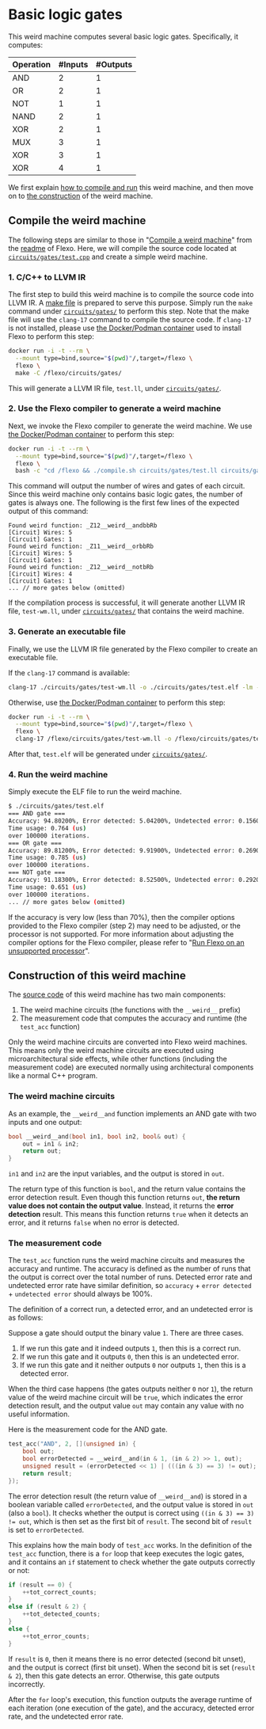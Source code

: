 # Basic logic gates

This weird machine computes several basic logic gates. Specifically, it computes:

| Operation | #Inputs | #Outputs |
| --------- | ------- | -------- |
| AND  | 2 | 1 |
| OR   | 2 | 1 |
| NOT  | 1 | 1 |
| NAND | 2 | 1 |
| XOR  | 2 | 1 |
| MUX  | 3 | 1 |
| XOR  | 3 | 1 |
| XOR  | 4 | 1 |

We first explain [how to compile and run](#compile-the-weird-machine) this weird machine, and then move on to [the construction](#construction-of-this-weird-machine) of the weird machine.

## Compile the weird machine

The following steps are similar to those in "[Compile a weird machine](../../README.md#compile-a-weird-machine)" from the [readme](../../README.md) of Flexo.
Here, we will compile the source code located at [`circuits/gates/test.cpp`](./circuits/gates/test.cpp) and create a simple weird machine.

### 1. C/C++ to LLVM IR

The first step to build this weird machine is to compile the source code into LLVM IR.
A [make file](./circuits/gates/Makefile) is prepared to serve this purpose.
Simply run the `make` command under [`circuits/gates/`](./circuits/gates/) to perform this step.
Note that the make file will use the `clang-17` command to compile the source code.
If `clang-17` is not installed, please use [the Docker/Podman container](#install-the-flexo-compiler) used to install Flexo to perform this step:

```sh
docker run -i -t --rm \
  --mount type=bind,source="$(pwd)"/,target=/flexo \
  flexo \
  make -C /flexo/circuits/gates/
```

This will generate a LLVM IR file, `test.ll`, under [`circuits/gates/`](./circuits/gates/).

### 2. Use the Flexo compiler to generate a weird machine

Next, we invoke the Flexo compiler to generate the weird machine.
We use [the Docker/Podman container](#install-the-flexo-compiler) to perform this step:

```sh
docker run -i -t --rm \
  --mount type=bind,source="$(pwd)"/,target=/flexo \
  flexo \
  bash -c "cd /flexo && ./compile.sh circuits/gates/test.ll circuits/gates/test-wm.ll"
```

This command will output the number of wires and gates of each circuit.
Since this weird machine only contains basic logic gates, the number of gates is always one.
The following is the first few lines of the expected output of this command:

```
Found weird function: _Z12__weird__andbbRb
[Circuit] Wires: 5
[Circuit] Gates: 1
Found weird function: _Z11__weird__orbbRb
[Circuit] Wires: 5
[Circuit] Gates: 1
Found weird function: _Z12__weird__notbRb
[Circuit] Wires: 4
[Circuit] Gates: 1
... // more gates below (omitted)
```

If the compilation process is successful, it will generate another LLVM IR file, `test-wm.ll`, under [`circuits/gates/`](./circuits/gates/) that contains the weird machine.


### 3. Generate an executable file

Finally, we use the LLVM IR file generated by the Flexo compiler to create an executable file.

If the `clang-17` command is available:

```sh
clang-17 ./circuits/gates/test-wm.ll -o ./circuits/gates/test.elf -lm -lstdc++
```

Otherwise, use [the Docker/Podman container](#install-the-flexo-compiler) to perform this step:

```sh
docker run -i -t --rm \
  --mount type=bind,source="$(pwd)"/,target=/flexo \
  flexo \
  clang-17 /flexo/circuits/gates/test-wm.ll -o /flexo/circuits/gates/test.elf -lm -lstdc++
```

After that, `test.elf` will be generated under [`circuits/gates/`](./circuits/gates/).

### 4. Run the weird machine

Simply execute the ELF file to run the weird machine.

```sh
$ ./circuits/gates/test.elf
=== AND gate ===
Accuracy: 94.80200%, Error detected: 5.04200%, Undetected error: 0.15600%
Time usage: 0.764 (us)
over 100000 iterations.
=== OR gate ===
Accuracy: 89.81200%, Error detected: 9.91900%, Undetected error: 0.26900%
Time usage: 0.785 (us)
over 100000 iterations.
=== NOT gate ===
Accuracy: 91.18300%, Error detected: 8.52500%, Undetected error: 0.29200%
Time usage: 0.651 (us)
over 100000 iterations.
... // more gates below (omitted)
```

If the accuracy is very low (less than 70%), then the compiler options provided to the Flexo compiler (step 2) may need to be adjusted, or the processor is not supported.
For more information about adjusting the compiler options for the Flexo compiler, please refer to "[Run Flexo on an unsupported processor](#run-flexo-on-an-unsupported-processor)".

## Construction of this weird machine

The [source code](./test.cpp) of this weird machine has two main components:
1. The weird machine circuits (the functions with the `__weird__` prefix)
2. The measurement code that computes the accuracy and runtime (the `test_acc` function)

Only the weird machine circuits are converted into Flexo weird machines.
This means only the weird machine circuits are executed using microarchitectural side effects, while other functions (including the measurement code) are executed normally using architectural components like a normal C++ program.

### The weird machine circuits

As an example, the `__weird__and` function implements an AND gate with two inputs and one output:

```c
bool __weird__and(bool in1, bool in2, bool& out) {
    out = in1 & in2;
    return out;
}
```

`in1` and `in2` are the input variables, and the output is stored in `out`.

The return type of this function is `bool`, and the return value contains the error detection result.
Even though this function returns `out`, **the return value does not contain the output value**.
Instead, it returns the **error detection** result.
This means this function returns `true` when it detects an error, and it returns `false` when no error is detected.

### The measurement code

The `test_acc` function runs the weird machine circuits and measures the accuracy and runtime.
The accuracy is defined as the number of runs that the output is correct over the total number of runs.
Detected error rate and undetected error rate have similar definition, so `accuracy` + `error detected` + `undetected error` should always be 100%.

The definition of a correct run, a detected error, and an undetected error is as follows:

Suppose a gate should output the binary value `1`.
There are three cases.
1. If we run this gate and it indeed outputs `1`, then this is a correct run.
2. If we run this gate and it outputs `0`, then this is an undetected error.
3. If we run this gate and it neither outputs `0` nor outputs `1`, then this is a detected error.

When the third case happens (the gates outputs neither `0` nor `1`), the return value of the weird machine circuit will be `true`, which indicates the error detection result, and the output value `out` may contain any value with no useful information.

Here is the measurement code for the AND gate.

```c
test_acc("AND", 2, [](unsigned in) { 
    bool out;
    bool errorDetected = __weird__and(in & 1, (in & 2) >> 1, out);
    unsigned result = (errorDetected << 1) | (((in & 3) == 3) != out);
    return result;
});
```

The error detection result (the return value of `__weird__and`) is stored in a boolean variable called `errorDetected`, and the output value is stored in `out` (also a `bool`).
It checks whether the output is correct using `((in & 3) == 3) != out`, which is then set as the first bit of `result`.
The second bit of `result` is set to `errorDetected`.

This explains how the main body of `test_acc` works.
In the definition of the `test_acc` function, there is a `for` loop that keep executes the logic gates, and it contains an `if` statement to check whether the gate outputs correctly or not:

```c
if (result == 0) {
    ++tot_correct_counts;
}
else if (result & 2) {
    ++tot_detected_counts;
}
else {
    ++tot_error_counts;
}
```

If `result` is `0`, then it means there is no error detected (second bit unset), and the output is correct (first bit unset).
When the second bit is set (`result & 2`), then this gate detects an error.
Otherwise, this gate outputs incorrectly.

After the `for` loop's execution, this function outputs the average runtime of each iteration (one execution of the gate), and the accuracy, detected error rate, and the undetected error rate.

